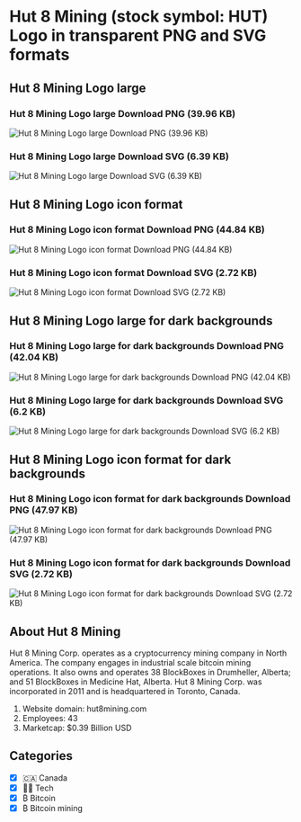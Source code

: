 # Hut 8 Mining (stock symbol: HUT) Logo in transparent PNG and SVG formats

## Hut 8 Mining Logo large

### Hut 8 Mining Logo large Download PNG (39.96 KB)

![Hut 8 Mining Logo large Download PNG (39.96 KB)](/img/orig/HUT_BIG-406c5b5d.png)

### Hut 8 Mining Logo large Download SVG (6.39 KB)

![Hut 8 Mining Logo large Download SVG (6.39 KB)](/img/orig/HUT_BIG-191dd9c2.svg)

## Hut 8 Mining Logo icon format

### Hut 8 Mining Logo icon format Download PNG (44.84 KB)

![Hut 8 Mining Logo icon format Download PNG (44.84 KB)](/img/orig/HUT-f4aa1345.png)

### Hut 8 Mining Logo icon format Download SVG (2.72 KB)

![Hut 8 Mining Logo icon format Download SVG (2.72 KB)](/img/orig/HUT-71266753.svg)

## Hut 8 Mining Logo large for dark backgrounds

### Hut 8 Mining Logo large for dark backgrounds Download PNG (42.04 KB)

![Hut 8 Mining Logo large for dark backgrounds Download PNG (42.04 KB)](/img/orig/HUT_BIG.D-6f854443.png)

### Hut 8 Mining Logo large for dark backgrounds Download SVG (6.2 KB)

![Hut 8 Mining Logo large for dark backgrounds Download SVG (6.2 KB)](/img/orig/HUT_BIG.D-4fedf076.svg)

## Hut 8 Mining Logo icon format for dark backgrounds

### Hut 8 Mining Logo icon format for dark backgrounds Download PNG (47.97 KB)

![Hut 8 Mining Logo icon format for dark backgrounds Download PNG (47.97 KB)](/img/orig/HUT.D-7a10745d.png)

### Hut 8 Mining Logo icon format for dark backgrounds Download SVG (2.72 KB)

![Hut 8 Mining Logo icon format for dark backgrounds Download SVG (2.72 KB)](/img/orig/HUT.D-a001c5b6.svg)

## About Hut 8 Mining

Hut 8 Mining Corp. operates as a cryptocurrency mining company in North America. The company engages in industrial scale bitcoin mining operations. It also owns and operates 38 BlockBoxes in Drumheller, Alberta; and 51 BlockBoxes in Medicine Hat, Alberta. Hut 8 Mining Corp. was incorporated in 2011 and is headquartered in Toronto, Canada.

1. Website domain: hut8mining.com
2. Employees: 43
3. Marketcap: $0.39 Billion USD


## Categories
- [x] 🇨🇦 Canada
- [x] 👩‍💻 Tech
- [x] ₿ Bitcoin
- [x] ₿ Bitcoin mining
